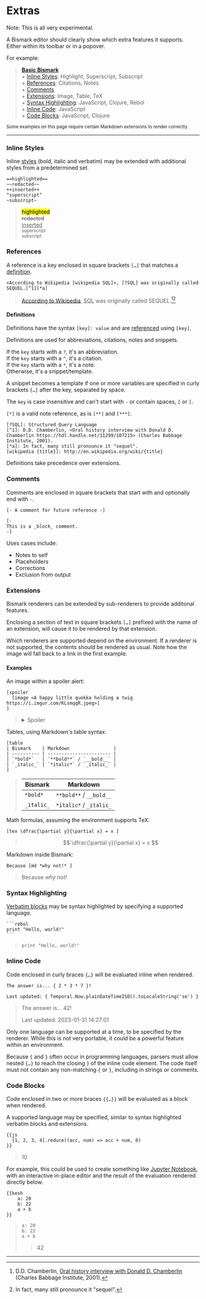 # Extras

Note: This is all very experimental.

A Bismark editor should clearly show which extra features it supports. Either within its toolbar or in a popover.

For example:

> **[Basic Bismark](/readme.md)**  
> \+ [Inline Styles](#inline-styles): Highlight, Superscript, Subscript  
> \+ [References](#references): Citations, Notes  
> \+ [Comments](#comments)  
> \+ [Extensions](#extensions): Image, Table, TeX  
> \+ [Syntax Highlighting](#syntax-highlighting): JavaScript, Clojure, Rebol  
> \+ [Inline Code](#inline-code): JavaScript  
> \+ [Code Blocks](#code-blocks): JavaScript, Clojure

<sup>Some examples on this page require certain Markdown extensions to render correctly.</sup>

---

### Inline Styles

Inline [styles](/readme.md#styling) (bold, italic and verbatim) may be extended with additional styles from a predetermined set.

	==highlighted==
	~~redacted~~
	++inserted++
	^superscript^
	~subscript~

> <mark>highlighted</mark>  
> <del>redacted</del>  
> <ins>inserted</ins>  
> <sup>superscript</sup>  
> <sub>subscript</sub>


### References

A reference is a key enclosed in square brackets `[…]` that matches a [definition](#definitions).

	<According to Wikipedia [wikipedia SQL]>, [?SQL] was originally called SEQUEL.[^1][*a]

> [According to Wikipedia](https://en.wikipedia.org/wiki/SQL), <abbr title="Structured Query Language">SQL</abbr> was originally called SEQUEL.[^1][^a]


#### Definitions

Definitions have the syntax `[key]: value` and are [referenced](#references) using `[key]`.

Definitions are used for abbreviations, citations, notes and snippets.

If the `key` starts with a `?`, it's an abbreviation.  
If the `key` starts with a `^`, it's a citation.  
If the `key` starts with a `*`, it's a note.  
Otherwise, it's a snippet/template.

A snippet becomes a template if one or more variables are specified in curly brackets `{…}` after the key, separated by space.

The `key` is case insensitive and can't start with `-` or contain spaces, `[` or `]`.

`[*]` is a valid note reference, as is `[**]` and `[***]`.

	[?SQL]: Structured Query Language
	[^1]: D.D. Chamberlin, <Oral history interview with Donald D. Chamberlin https://hdl.handle.net/11299/107215> (Charles Babbage Institute, 2001).
	[*a]: In fact, many still pronounce it "sequel".
	[wikipedia {title}]: http://en.wikipedia.org/wiki/{title}

Definitions take precedence over extensions.


### Comments

Comments are enclosed in square brackets that start with and optionally end with `-`.

	[- A comment for future reference -]

	[-
	This is a _block_ comment.
	-]

Uses cases include:

- Notes to self
- Placeholders
- Corrections
- Exclusion from output


### Extensions

Bismark renderers can be extended by sub-renderers to provide additonal features.

Enclosing a section of text in square brackets `[…]` prefixed with the name of an extension, will cause it to be rendered by that extension.

Which renderers are supported depend on the environment. If a renderer is not supported, the contents should be rendered as usual. Note how the image will fall back to a link in the first example.

#### Examples

An image within a spoiler alert:

	[spoiler
	  [image <A happy little quokka holding a twig https://i.imgur.com/KLsmqqR.jpeg>]
	]

> <details>
> <summary>Spoiler</summary>
>   <img title="A happy little quokka holding a twig" src="https://i.imgur.com/KLsmqqR.jpeg"/>
> </details>

Tables, using Markdown's table syntax:

	[table
	| Bismark    | Markdown                |
	| ---------- | ----------------------- |
	| `*bold*`   | `**bold**` / `__bold__` |
	| `_italic_` | `*italic*` / `_italic_` |
	]

> | Bismark    | Markdown                |
> | ---------- | ----------------------- |
> | `*bold*`   | `**bold**` / `__bold__` |
> | `_italic_` | `*italic*` / `_italic_` |

Math formulas, assuming the environment supports TeX:

	[tex \dfrac{\partial y}{\partial x} = x ]

> $$ \dfrac{\partial y}{\partial x} = x $$

Markdown inside Bismark:

	Because [md *why not!* ]

> Because *why not!*


### Syntax Highlighting

[Verbatim blocks](/readme.md#verbatim-blocks) may be syntax highlighted by specifying a supported language.

	```rebol
	print "Hello, world!"
	```

> ```rebol
> print "Hello, world!"
> ```


### Inline Code

Code enclosed in curly braces `{…}` will be evaluated inline when rendered.

	The answer is... { 2 * 3 * 7 }!
	
	Last updated: { Temporal.Now.plainDateTimeISO().toLocaleString('se') }

> The answer is… 42!
> 
> Last updated: 2023-01-31 14:27:01

Only one language can be supported at a time, to be specified by the renderer. While this is not very portable, it could be a powerful feature within an environment.

Because `{` and `}` often occur in programming languages, parsers must allow nested `{…}` to reach the closing `}` of the inline code element. The code itself must not contain any non-matching `{` or `}`, including in strings or comments.


### Code Blocks

Code enclosed in two or more braces `{{…}}` will be evaluated as a block when rendered.

A supported language may be specified, similar to syntax highlighted verbatim blocks and extensions.

	{{js
	  [1, 2, 3, 4].reduce((acc, num) => acc + num, 0)
	}}

> 10

For example, this could be used to create something like [Jupyter Notebook](https://jupyter.org/), with an interactive in-place editor and the result of the evaluation rendered directly below.

	{{kesh
	    a: 20
	    b: 22
	    a + b
	}}

> ```
> a: 20
> b: 22
> a + b
> ```
> > 42

---

[^1]: D.D. Chamberlin, [Oral history interview with Donald D. Chamberlin](https://hdl.handle.net/11299/107215) (Charles Babbage Institute, 2001).  
[^a]: In fact, many still pronounce it "sequel".
